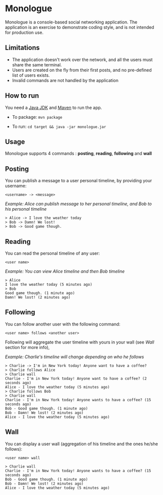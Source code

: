 Monologue
=========

Monologue is a console-based social networking application.
The application is an exercise to demonstrate coding style, and is not intended for production use.

Limitations
-----------

 * The application doesn't work over the network, and all the users must share the same terminal.
 * Users are created on the fly from their first posts, and no pre-defined list of users exists.
 * Invalid commands are not handled by the application
 
How to run
----------

You need a [Java JDK][jdk-link] and [Maven][maven-link] to run the app.

* To package: `mvn package`

* To run: `cd target && java -jar monologue.jar`


Usage
-----

Monologue supports 4 commands : **posting**, **reading**, **following** and **wall**

## Posting

You can publish a message to a user personal timeline, by providing your username:

`<username> -> <message>`

*Example: Alice can publish message to her personal timeline, and Bob to his personal timeline*

```
> Alice -> I love the weather today
> Bob -> Damn! We lost!
> Bob -> Good game though.
```

## Reading

You can read the personal timeline of any user:

`<user name>`

*Example: You can view Alice timeline and then Bob timeline*

```
> Alice
I love the weather today (5 minutes ago)
> Bob
Good game though. (1 minute ago)
Damn! We lost! (2 minutes ago)
```

## Following

You can follow another user with the following command:

`<user name> follows <another user>`

Following will aggregate the user timeline with yours in your wall (see _Wall_ section for more info),

*Example:  Charlie's timeline will change depending on who he follows*

```
> Charlie -> I'm in New York today! Anyone want to have a coffee?
> Charlie follows Alice
> Charlie wall
Charlie - I'm in New York today! Anyone want to have a coffee? (2 seconds ago)
Alice - I love the weather today (5 minutes ago)
> Charlie follows Bob
> Charlie wall
Charlie - I'm in New York today! Anyone wants to have a coffee? (15 seconds ago)
Bob - Good game though. (1 minute ago)
Bob - Damn! We lost! (2 minutes ago)
Alice - I love the weather today (5 minutes ago)
```

## Wall

You can display a user wall (aggregation of his timeline and the ones he/she follows):

`<user name> wall`

```
> Charlie wall
Charlie - I'm in New York today! Anyone wants to have a coffee? (15 seconds ago)
Bob - Good game though. (1 minute ago)
Bob - Damn! We lost! (2 minutes ago)
Alice - I love the weather today (5 minutes ago)
```

[jdk-link]: http://www.oracle.com/technetwork/java/javase/downloads/
[maven-link]: https://maven.apache.org/
